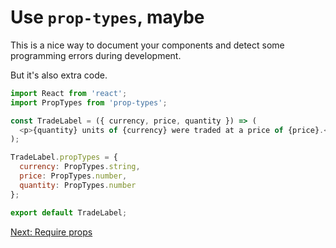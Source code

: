 # Use `prop-types`, maybe

This is a nice way to document your components and detect some programming errors during development.

But it's also extra code.

```javascript
import React from 'react';
import PropTypes from 'prop-types';

const TradeLabel = ({ currency, price, quantity }) => (
  <p>{quantity} units of {currency} were traded at a price of {price}.</p>
);

TradeLabel.propTypes = {
  currency: PropTypes.string,
  price: PropTypes.number,
  quantity: PropTypes.number
};

export default TradeLabel;
```

[Next: Require props](require-props.md)
